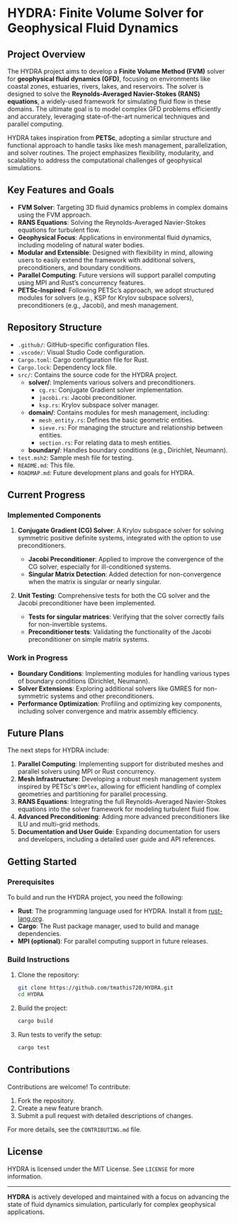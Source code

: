 # HYDRA: Finite Volume Solver for Geophysical Fluid Dynamics

## Project Overview

The HYDRA project aims to develop a **Finite Volume Method (FVM)** solver for **geophysical fluid dynamics (GFD)**, focusing on environments like coastal zones, estuaries, rivers, lakes, and reservoirs. The solver is designed to solve the **Reynolds-Averaged Navier-Stokes (RANS) equations**, a widely-used framework for simulating fluid flow in these domains. The ultimate goal is to model complex GFD problems efficiently and accurately, leveraging state-of-the-art numerical techniques and parallel computing.

HYDRA takes inspiration from **PETSc**, adopting a similar structure and functional approach to handle tasks like mesh management, parallelization, and solver routines. The project emphasizes flexibility, modularity, and scalability to address the computational challenges of geophysical simulations.

## Key Features and Goals

- **FVM Solver**: Targeting 3D fluid dynamics problems in complex domains using the FVM approach.
- **RANS Equations**: Solving the Reynolds-Averaged Navier-Stokes equations for turbulent flow.
- **Geophysical Focus**: Applications in environmental fluid dynamics, including modeling of natural water bodies.
- **Modular and Extensible**: Designed with flexibility in mind, allowing users to easily extend the framework with additional solvers, preconditioners, and boundary conditions.
- **Parallel Computing**: Future versions will support parallel computing using MPI and Rust’s concurrency features.
- **PETSc-Inspired**: Following PETSc’s approach, we adopt structured modules for solvers (e.g., KSP for Krylov subspace solvers), preconditioners (e.g., Jacobi), and mesh management.

## Repository Structure

- `.github/`: GitHub-specific configuration files.
- `.vscode/`: Visual Studio Code configuration.
- `Cargo.toml`: Cargo configuration file for Rust.
- `Cargo.lock`: Dependency lock file.
- `src/`: Contains the source code for the HYDRA project.
  - **solver/**: Implements various solvers and preconditioners.
    - `cg.rs`: Conjugate Gradient solver implementation.
    - `jacobi.rs`: Jacobi preconditioner.
    - `ksp.rs`: Krylov subspace solver manager.
  - **domain/**: Contains modules for mesh management, including:
    - `mesh_entity.rs`: Defines the basic geometric entities.
    - `sieve.rs`: For managing the structure and relationship between entities.
    - `section.rs`: For relating data to mesh entities.
  - **boundary/**: Handles boundary conditions (e.g., Dirichlet, Neumann).
- `test.msh2`: Sample mesh file for testing.
- `README.md`: This file.
- `ROADMAP.md`: Future development plans and goals for HYDRA.

## Current Progress

### Implemented Components

1. **Conjugate Gradient (CG) Solver**: A Krylov subspace solver for solving symmetric positive definite systems, integrated with the option to use preconditioners.
   - **Jacobi Preconditioner**: Applied to improve the convergence of the CG solver, especially for ill-conditioned systems.
   - **Singular Matrix Detection**: Added detection for non-convergence when the matrix is singular or nearly singular.
   
2. **Unit Testing**: Comprehensive tests for both the CG solver and the Jacobi preconditioner have been implemented.
   - **Tests for singular matrices**: Verifying that the solver correctly fails for non-invertible systems.
   - **Preconditioner tests**: Validating the functionality of the Jacobi preconditioner on simple matrix systems.

### Work in Progress

- **Boundary Conditions**: Implementing modules for handling various types of boundary conditions (Dirichlet, Neumann).
- **Solver Extensions**: Exploring additional solvers like GMRES for non-symmetric systems and other preconditioners.
- **Performance Optimization**: Profiling and optimizing key components, including solver convergence and matrix assembly efficiency.

## Future Plans

The next steps for HYDRA include:

1. **Parallel Computing**: Implementing support for distributed meshes and parallel solvers using MPI or Rust concurrency.
2. **Mesh Infrastructure**: Developing a robust mesh management system inspired by PETSc's `DMPlex`, allowing for efficient handling of complex geometries and partitioning for parallel processing.
3. **RANS Equations**: Integrating the full Reynolds-Averaged Navier-Stokes equations into the solver framework for modeling turbulent fluid flow.
4. **Advanced Preconditioning**: Adding more advanced preconditioners like ILU and multi-grid methods.
5. **Documentation and User Guide**: Expanding documentation for users and developers, including a detailed user guide and API references.

## Getting Started

### Prerequisites

To build and run the HYDRA project, you need the following:

- **Rust**: The programming language used for HYDRA. Install it from [rust-lang.org](https://www.rust-lang.org/).
- **Cargo**: The Rust package manager, used to build and manage dependencies.
- **MPI (optional)**: For parallel computing support in future releases.

### Build Instructions

1. Clone the repository:
   ```bash
   git clone https://github.com/tmathis720/HYDRA.git
   cd HYDRA
   ```

2. Build the project:
   ```bash
   cargo build
   ```

3. Run tests to verify the setup:
   ```bash
   cargo test
   ```

## Contributions

Contributions are welcome! To contribute:

1. Fork the repository.
2. Create a new feature branch.
3. Submit a pull request with detailed descriptions of changes.

For more details, see the `CONTRIBUTING.md` file.

## License

HYDRA is licensed under the MIT License. See `LICENSE` for more information.

---

**HYDRA** is actively developed and maintained with a focus on advancing the state of fluid dynamics simulation, particularly for complex geophysical applications.